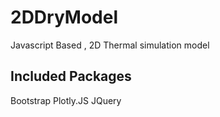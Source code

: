# 2DDryModel
Javascript Based , 2D Thermal simulation model

## Included Packages
Bootstrap
Plotly.JS
JQuery

